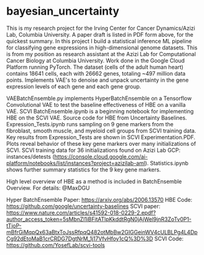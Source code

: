 # bayesian_uncertainty
This is my research project for the Irving Center for Cancer Dynamics/Azizi Lab, Columbia University.
A paper draft is listed in PDF form above, for the quickest summary. 
In this project I build a statistical inference ML pipeline for classifying gene expressions in high-dimensional genome datasets. This is from my position as research assistant at the Azizi Lab for Computational Cancer Biology at Columbia University. Work done in the Google Cloud Platform running PyTorch. The dataset (cells of the adult human heart) contains 18641 cells, each with 26662 genes, totaling ~497 million data points. Implements VAE's to denoise and unpack uncertainty in the gene expression levels of each gene and each gene group. 

VAEBatchEnsemble.py implements HyperBatchEnsemble on a Tensorflow Convolutional VAE to test the baseline effectiveness of HBE on a vanilla VAE. 
SCVI BatchEnsemble.ipynb is a beginning notebook for implementing HBE on the SCVI VAE. Source code for HBE from Uncertainty Baselines. 
Expression_Tests.ipynb runs sampling on 9 gene markers from the fibroblast, smooth muscle, and myeloid cell groups from SCVI training data. Key results from Expression_Tests are shown in SCVI Experimentation.PDF. Plots reveal behavior of these key gene markers over many initializations of SCVI. SCVI training data for 36 initializations found on Azizi Lab GCP: instances/detests (https://console.cloud.google.com/ai-platform/notebooks/list/instances?project=azizilab-aml). 
Statistics.ipynb shows further summary statistics for the 9 key gene markers. 

High level overview of HBE as a method is included in BatchEnsemble Overview. 
For details: @MaxDGU 

Hyper BatchEnsemble Paper: https://arxiv.org/abs/2006.13570 HBE Code: https://github.com/google/uncertainty-baselines
SCVI paper: https://www.nature.com/articles/s41592-018-0229-2.epdf?author_access_token=5sMbnZl1iBFitATlpKkddtRgN0jAjWel9jnR3ZoTv0P1-tTjoP-mBfrGiMqpQx63aBtxToJssRfpqQ482otMbBw2GIGGeinWV4cULBLPg4L4DpCg92dEtoMaB1crCRDG7DgtNrM_1j17VfvHfoy1cQ%3D%3D SCVI Code: https://github.com/YosefLab/scvi-tools
